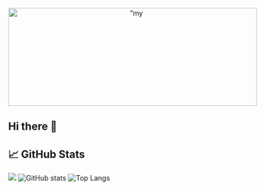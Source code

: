 <!--
**afdewifjsadf/afdewifjsadf** is a ✨ _special_ ✨ repository because its `README.md` (this file) appears on your GitHub profile.

Here are some ideas to get you started:

- 🔭 I’m currently working on ...
- 🌱 I’m currently learning ...
- 👯 I’m looking to collaborate on ...
- 🤔 I’m looking for help with ...
- 💬 Ask me about ...
- 📫 How to reach me: ...
- 😄 Pronouns: ...
- ⚡ Fun fact: ...
-->
<p align="center">
    <img width="100%" height="200" src="https://user-images.githubusercontent.com/90101810/159020627-35a2b3bf-4b3b-421b-97f0-b1658abdfd54.jpg" alt=”my banner”>
</p>

## Hi there 👋

<span>
<!-- [![Anurag's GitHub stats](https://github-readme-stats.vercel.app/api?username=afdewifjsadf&show_icons=true&theme=radical)](https://github.com/afdewifjsadf)
</span>

[![GitHub Streak](http://github-readme-streak-stats.herokuapp.com?user=afdewifjsadf&theme=radical&hide_border=true&date_format=M%20j%5B%2C%20Y%5D)](https://git.io/streak-stats) -->

<!-- [![Top Langs](https://github-readme-stats.vercel.app/api/top-langs/?username=afdewifjsadf&layout=compact&show_icons=true&theme=Gradient))](https://github.com/afdewifjsadf) -->


## 📈 GitHub Stats
![](https://komarev.com/ghpvc/?username=afdewifjsadf&color=dc143c)
![GitHub stats](https://github-readme-stats.vercel.app/api?username=afdewifjsadf&show_icons=true&hide_title=true&count_private=true&include_all_commits=true&count_private=true&theme=radical)
![Top Langs](https://github-readme-stats.vercel.app/api/top-langs/?username=afdewifjsadf&layout=compact&theme=radical)

